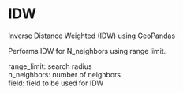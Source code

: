 # IDW
Inverse Distance Weighted (IDW) using GeoPandas

Performs IDW for N_neighbors using range limit. 

range_limit: search radius
<br>n_neighbors: number of neighbors
<br>field: field to be used for IDW

